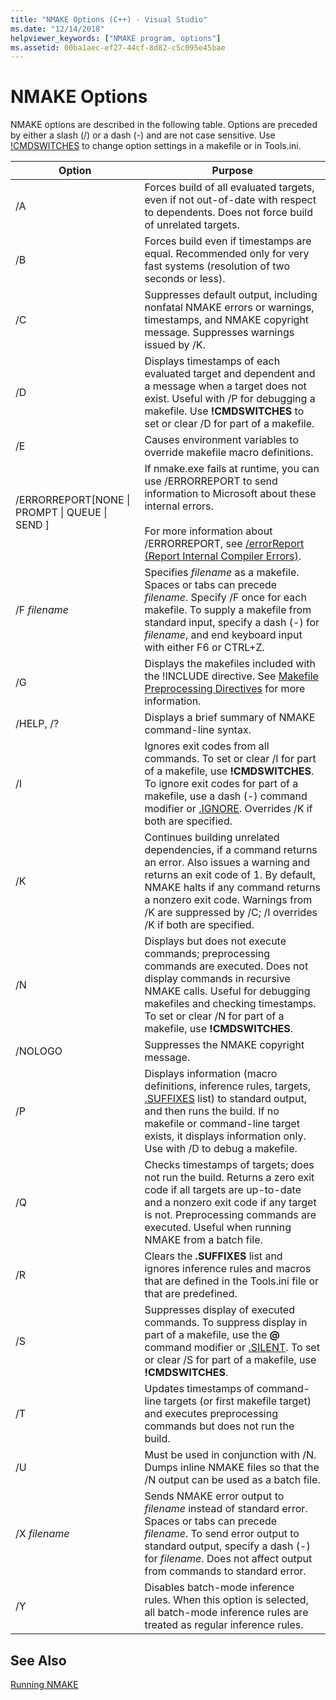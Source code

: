 ```yaml
---
title: "NMAKE Options (C++) - Visual Studio"
ms.date: "12/14/2018"
helpviewer_keywords: ["NMAKE program, options"]
ms.assetid: 00ba1aec-ef27-44cf-8d82-c5c095e45bae
---
```

# NMAKE Options

NMAKE options are described in the following table. Options are preceded by either a slash (/) or a dash (-) and are not case sensitive. Use [!CMDSWITCHES](makefile-preprocessing-directives.md) to change option settings in a makefile or in Tools.ini.

|Option|Purpose|
|------------|-------------|
|/A|Forces build of all evaluated targets, even if not out-of-date with respect to dependents. Does not force build of unrelated targets.|
|/B|Forces build even if timestamps are equal. Recommended only for very fast systems (resolution of two seconds or less).|
|/C|Suppresses default output, including nonfatal NMAKE errors or warnings, timestamps, and NMAKE copyright message. Suppresses warnings issued by /K.|
|/D|Displays timestamps of each evaluated target and dependent and a message when a target does not exist. Useful with /P for debugging a makefile. Use **!CMDSWITCHES** to set or clear /D for part of a makefile.|
|/E|Causes environment variables to override makefile macro definitions.|
|/ERRORREPORT[NONE &#124; PROMPT &#124; QUEUE &#124; SEND ]|If nmake.exe fails at runtime, you can use /ERRORREPORT to send information to Microsoft about these internal errors.<br /><br /> For more information about /ERRORREPORT, see [/errorReport (Report Internal Compiler Errors)](errorreport-report-internal-compiler-errors.md).|
|/F *filename*|Specifies *filename* as a makefile. Spaces or tabs can precede *filename*. Specify /F once for each makefile. To supply a makefile from standard input, specify a dash (-) for *filename*, and end keyboard input with either F6 or CTRL+Z.|
|/G|Displays the makefiles included with the !INCLUDE directive.  See [Makefile Preprocessing Directives](makefile-preprocessing-directives.md) for more information.|
|/HELP, /?|Displays a brief summary of NMAKE command-line syntax.|
|/I|Ignores exit codes from all commands. To set or clear /I for part of a makefile, use **!CMDSWITCHES**. To ignore exit codes for part of a makefile, use a dash (-) command modifier or [.IGNORE](dot-directives.md). Overrides /K if both are specified.|
|/K|Continues building unrelated dependencies, if a command returns an error. Also issues a warning and returns an exit code of 1. By default, NMAKE halts if any command returns a nonzero exit code. Warnings from /K are suppressed by /C; /I overrides /K if both are specified.|
|/N|Displays but does not execute commands; preprocessing commands are executed. Does not display commands in recursive NMAKE calls. Useful for debugging makefiles and checking timestamps. To set or clear /N for part of a makefile, use **!CMDSWITCHES**.|
|/NOLOGO|Suppresses the NMAKE copyright message.|
|/P|Displays information (macro definitions, inference rules, targets, [.SUFFIXES](dot-directives.md) list) to standard output, and then runs the build. If no makefile or command-line target exists, it displays information only. Use with /D to debug a makefile.|
|/Q|Checks timestamps of targets; does not run the build. Returns a zero exit code if all targets are up-to-date and a nonzero exit code if any target is not. Preprocessing commands are executed. Useful when running NMAKE from a batch file.|
|/R|Clears the **.SUFFIXES** list and ignores inference rules and macros that are defined in the Tools.ini file or that are predefined.|
|/S|Suppresses display of executed commands. To suppress display in part of a makefile, use the **\@** command modifier or [.SILENT](dot-directives.md). To set or clear /S for part of a makefile, use **!CMDSWITCHES**.|
|/T|Updates timestamps of command-line targets (or first makefile target) and executes preprocessing commands but does not run the build.|
|/U|Must be used in conjunction with /N. Dumps inline NMAKE files so that the /N output can be used as a batch file.|
|/X *filename*|Sends NMAKE error output to *filename* instead of standard error. Spaces or tabs can precede *filename*. To send error output to standard output, specify a dash (-) for *filename*. Does not affect output from commands to standard error.|
|/Y|Disables batch-mode inference rules. When this option is selected, all batch-mode inference rules are treated as regular inference rules.|

## See Also

[Running NMAKE](running-nmake.md)
